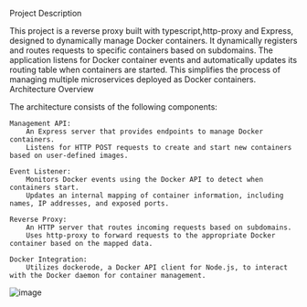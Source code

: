 Project Description

This project is a reverse proxy built with typescript,http-proxy and Express, designed to dynamically manage Docker containers. It dynamically registers and routes requests to specific containers based on subdomains. The application listens for Docker container events and automatically updates its routing table when containers are started. This simplifies the process of managing multiple microservices deployed as Docker containers.
Architecture Overview

The architecture consists of the following components:

    Management API:
        An Express server that provides endpoints to manage Docker containers.
        Listens for HTTP POST requests to create and start new containers based on user-defined images.

    Event Listener:
        Monitors Docker events using the Docker API to detect when containers start.
        Updates an internal mapping of container information, including names, IP addresses, and exposed ports.

    Reverse Proxy:
        An HTTP server that routes incoming requests based on subdomains.
        Uses http-proxy to forward requests to the appropriate Docker container based on the mapped data.

    Docker Integration:
        Utilizes dockerode, a Docker API client for Node.js, to interact with the Docker daemon for container management.


![image](https://github.com/user-attachments/assets/10a3cf1c-8599-4002-ac73-6f5930271cec)

